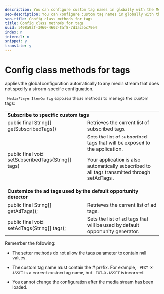 ```yaml
---
description: You can configure custom tag names in globally with the MediaPlayerItemConfig class.
seo-description: You can configure custom tag names in globally with the MediaPlayerItemConfig class.
seo-title: Config class methods for tags
title: Config class methods for tags
uuid: 5408a92f-3060-4602-8af8-7d1acebc79e4
index: n
internal: n
snippet: y
translate: y
---
```


# Config class methods for tags

 <!-- PH element: phrases/primetime-sdk-name --> applies the global configuration automatically to any media stream that does not specify a stream-specific configuration.
` MediaPlayerItemConfig` exposes these methods to manage the custom tags: 

<table id="table_B37A6C75270D47BC99258F2884AD6905"> 
 <tbody> 
  <tr> 
   <td colspan="2"> <b>Subscribe to specific custom tags</b> </td> 
  </tr> 
  <tr> 
   <td colname="col1"> <span class="codeph"> public final String[] getSubscribedTags() </span> </td> 
   <td colname="col2"> Retrieves the current list of subscribed tags. </td> 
  </tr> 
  <tr> 
   <td colname="col1"> <span class="codeph"> public final void setSubscribedTags(String[] tags); </span> </td> 
   <td colname="col2"> Sets the list of subscribed tags that will be exposed to the application. <p>Your application is also automatically subscribed to all tags transmitted through <span class="codeph"> setAdTags </span>. </p> </td> 
  </tr> 
  <tr> 
   <td colspan="2"> <b>Customize the ad tags used by the default opportunity detector</b> </td> 
  </tr> 
  <tr> 
   <td colname="col1"> <span class="codeph"> public final String[] getAdTags(); </span> </td> 
   <td colname="col2"> Retrieves the current list of ad tags. </td> 
  </tr> 
  <tr> 
   <td colname="col1"> <span class="codeph"> public final void setAdTags(String[] tags); </span> </td> 
   <td colname="col2"> Sets the list of ad tags that will be used by default opportunity generator. </td> 
  </tr> 
 </tbody> 
</table>

Remember the following: 
* The setter methods do not allow the tags parameter to contain null values. 

* The custom tag name must contain the # prefix. For example, ` #EXT-X-ASSET` is a correct custom tag name, but ` EXT-X-ASSET` is incorrect. 

* You cannot change the configuration after the media stream has been loaded.

